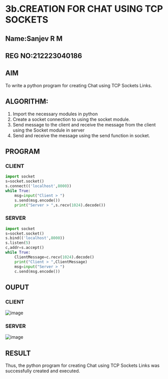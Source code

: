 # 3b.CREATION FOR CHAT USING TCP SOCKETS
## Name:Sanjev R M
## REG NO:212223040186
## AIM
To write a python program for creating Chat using TCP Sockets Links.
## ALGORITHM:
1. Import the necessary modules in python
2. Create a socket connection to using the socket module.
3. Send message to the client and receive the message from the client using the Socket module in
 server
4. Send and receive the message using the send function in socket.
## PROGRAM
### CLIENT
```python
import socket
s=socket.socket()
s.connect(('localhost',8000))
while True:
    msg=input("Client > ")
    s.send(msg.encode())
    print("Server > ",s.recv(1024).decode())
```
### SERVER
```python
import socket
s=socket.socket()
s.bind(('localhost',8000))
s.listen(5)
c,addr=s.accept()
while True:
    ClientMessage=c.recv(1024).decode()
    print("Client > ",ClientMessage)
    msg=input("Server > ")
    c.send(msg.encode())
```
## OUPUT
### CLIENT
![image](https://github.com/sanjevrm/3b_CHAT_USING_TCP_SOCKETS/assets/155142423/694002df-bdf8-4445-9f88-8e349e62f62b)


### SERVER
![image](https://github.com/sanjevrm/3b_CHAT_USING_TCP_SOCKETS/assets/155142423/0b2d0a4a-19fa-4857-841a-90959ebf73aa)


## RESULT
Thus, the python program for creating Chat using TCP Sockets Links was successfully 
created and executed.
